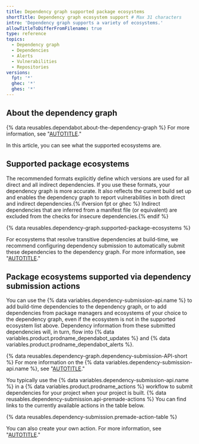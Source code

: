 ```yaml
---
title: Dependency graph supported package ecosystems
shortTitle: Dependency graph ecosystem support # Max 31 characters
intro: 'Dependency graph supports a variety of ecosystems.'
allowTitleToDifferFromFilename: true
type: reference
topics:
  - Dependency graph
  - Dependencies
  - Alerts
  - Vulnerabilities
  - Repositories
versions:
  fpt: '*'
  ghec: '*'
  ghes: '*'
---
```


## About the dependency graph

{% data reusables.dependabot.about-the-dependency-graph %} For more information, see "[AUTOTITLE](/code-security/supply-chain-security/understanding-your-software-supply-chain/about-the-dependency-graph)."

In this article, you can see what the supported ecosystems are.

## Supported package ecosystems

The recommended formats explicitly define which versions are used for all direct and all indirect dependencies. If you use these formats, your dependency graph is more accurate. It also reflects the current build set up and enables the dependency graph to report vulnerabilities in both direct and indirect dependencies.{% ifversion fpt or ghec %} Indirect dependencies that are inferred from a manifest file (or equivalent) are excluded from the checks for insecure dependencies.{% endif %}

{% data reusables.dependency-graph.supported-package-ecosystems %}

For ecosystems that resolve transitive dependencies at build-time, we recommend configuring dependency submission to automatically submit these dependencies to the dependency graph. For more information, see "[AUTOTITLE](/code-security/supply-chain-security/understanding-your-software-supply-chain/configuring-automatic-dependency-submission-for-your-repository)."

## Package ecosystems supported via dependency submission actions

You can use the {% data variables.dependency-submission-api.name %} to add build-time dependencies to the dependency graph, or to add dependencies from package managers and ecosystems of your choice to the dependency graph, even if the ecosystem is not in the supported ecosystem list above. Dependency information from these submitted dependencies will, in turn, flow into {% data variables.product.prodname_dependabot_updates %} and {% data variables.product.prodname_dependabot_alerts %}.

{% data reusables.dependency-graph.dependency-submission-API-short %} For more information on the {% data variables.dependency-submission-api.name %}, see "[AUTOTITLE](/code-security/supply-chain-security/understanding-your-software-supply-chain/using-the-dependency-submission-api)."

You typically use the {% data variables.dependency-submission-api.name %} in a {% data variables.product.prodname_actions %} workflow to submit dependencies for your project when your project is built. {% data reusables.dependency-submission.api-premade-actions %} You can find links to the currently available actions in the table below.

{% data reusables.dependency-submission.premade-action-table %}

You can also create your own action. For more information, see "[AUTOTITLE](/code-security/supply-chain-security/understanding-your-software-supply-chain/using-the-dependency-submission-api#creating-your-own-action)."
